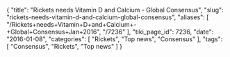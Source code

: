 {
    "title": "Rickets needs Vitamin D and Calcium - Global Consensus",
    "slug": "rickets-needs-vitamin-d-and-calcium-global-consensus",
    "aliases": [
        "/Rickets+needs+Vitamin+D+and+Calcium+-+Global+Consensus+Jan+2016",
        "/7236"
    ],
    "tiki_page_id": 7236,
    "date": "2016-01-08",
    "categories": [
        "Rickets",
        "Top news",
        "Consensus"
    ],
    "tags": [
        "Consensus",
        "Rickets",
        "Top news"
    ]
}